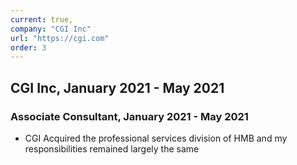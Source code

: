 ```yaml
---
current: true,
company: "CGI Inc"
url: "https://cgi.com"
order: 3
---
```


## CGI Inc, January 2021 - May 2021

### Associate Consultant, January 2021 - May 2021

- CGI Acquired the professional services division of HMB and my responsibilities remained largely the same
